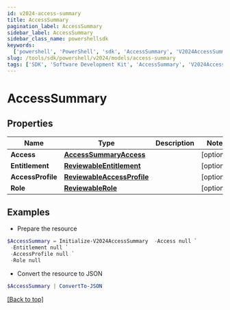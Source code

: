 ```yaml
---
id: v2024-access-summary
title: AccessSummary
pagination_label: AccessSummary
sidebar_label: AccessSummary
sidebar_class_name: powershellsdk
keywords:
  ['powershell', 'PowerShell', 'sdk', 'AccessSummary', 'V2024AccessSummary']
slug: /tools/sdk/powershell/v2024/models/access-summary
tags: ['SDK', 'Software Development Kit', 'AccessSummary', 'V2024AccessSummary']
---
```


# AccessSummary

## Properties

| Name | Type | Description | Notes |
| --- | --- | --- | --- |
| **Access** | [**AccessSummaryAccess**](access-summary-access) |  | [optional] |
| **Entitlement** | [**ReviewableEntitlement**](reviewable-entitlement) |  | [optional] |
| **AccessProfile** | [**ReviewableAccessProfile**](reviewable-access-profile) |  | [optional] |
| **Role** | [**ReviewableRole**](reviewable-role) |  | [optional] |

## Examples

- Prepare the resource

```powershell
$AccessSummary = Initialize-V2024AccessSummary  -Access null `
 -Entitlement null `
 -AccessProfile null `
 -Role null
```

- Convert the resource to JSON

```powershell
$AccessSummary | ConvertTo-JSON
```

[[Back to top]](#)
